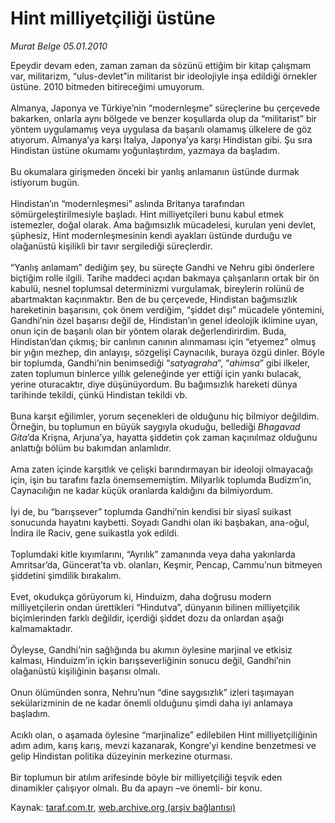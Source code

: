 # Hint milliyetçiliği üstüne

*Murat Belge 05.01.2010*

<div class="yazi">Epeydir devam eden, zaman zaman da sözünü ettiğim bir kitap çalışmam var, militarizm, “ulus-devlet”in militarist bir ideolojiyle inşa edildiği örnekler üstüne. 2010 bitmeden bitireceğimi umuyorum. <br/><br/>Almanya, Japonya ve Türkiye’nin “modernleşme” süreçlerine bu çerçevede bakarken, onlarla aynı bölgede ve benzer koşullarda olup da “militarist” bir yöntem uygulamamış veya uygulasa da başarılı olamamış ülkelere de göz atıyorum. Almanya’ya karşı İtalya, Japonya’ya karşı Hindistan gibi. Şu sıra Hindistan üstüne okumamı yoğunlaştırdım, yazmaya da başladım. <br/><br/>Bu okumalara girişmeden önceki bir yanlış anlamanın üstünde durmak istiyorum bugün. <br/><br/>Hindistan’ın “modernleşmesi” aslında Britanya tarafından sömürgeleştirilmesiyle başladı. Hint milliyetçileri bunu kabul etmek istemezler, doğal olarak. Ama bağımsızlık mücadelesi, kurulan yeni devlet, şüphesiz, Hint modernleşmesinin kendi ayakları üstünde durduğu ve olağanüstü kişilikli bir tavır sergilediği süreçlerdir. <br/><br/>“Yanlış anlamam” dediğim şey, bu süreçte Gandhi ve Nehru gibi önderlere biçtiğim rolle ilgili. Tarihe maddeci açıdan bakmaya çalışanların ortak bir ön kabulü, nesnel toplumsal determinizmi vurgulamak, bireylerin rolünü de abartmaktan kaçınmaktır. Ben de bu çerçevede, Hindistan bağımsızlık hareketinin başarısını, çok önem verdiğim, “şiddet dışı” mücadele yöntemini, Gandhi’nin özel başarısı değil de, Hindistan’ın genel ideolojik iklimine uyan, onun için de başarılı olan bir yöntem olarak değerlendirirdim. Buda, Hindistan’dan çıkmış; bir canlının canının alınmaması için “etyemez” olmuş bir yığın mezhep, din anlayışı, sözgelişi Caynacılık, buraya özgü dinler. Böyle bir toplumda, Gandhi’nin benimsediği “<i>satyagraha</i>”, “<i>ahimsa</i>” gibi ilkeler, zaten toplumun binlerce yıllık geleneğinde yer ettiği için yankı bulacak, yerine oturacaktır, diye düşünüyordum. Bu bağımsızlık hareketi dünya tarihinde tekildi, çünkü Hindistan tekildi vb. <br/><br/>Buna karşıt eğilimler, yorum seçenekleri de olduğunu hiç bilmiyor değildim. Örneğin, bu toplumun en büyük saygıyla okuduğu, bellediği <i>Bhagavad Gita</i>’da Krişna, Arjuna’ya, hayatta şiddetin çok zaman kaçınılmaz olduğunu anlattığı bölüm bu bakımdan anlamlıdır. <br/><br/>Ama zaten içinde karşıtlık ve çelişki barındırmayan bir ideoloji olmayacağı için, işin bu tarafını fazla önemsememiştim. Milyarlık toplumda Budizm’in, Caynacılığın ne kadar küçük oranlarda kaldığını da bilmiyordum. <br/><br/>İyi de, bu “barışsever” toplumda Gandhi’nin kendisi bir siyasî suikast sonucunda hayatını kaybetti. Soyadı Gandhi olan iki başbakan, ana-oğul, İndira ile Raciv, gene suikastla yok edildi. <br/><br/>Toplumdaki kitle kıyımlarını, “Ayrılık” zamanında veya daha yakınlarda Amritsar’da, Güncerat’ta vb. olanları, Keşmir, Pencap, Cammu’nun bitmeyen şiddetini şimdilik bırakalım. <br/><br/>Evet, okudukça görüyorum ki, Hinduizm, daha doğrusu modern milliyetçilerin ondan ürettikleri “Hindutva”, dünyanın bilinen milliyetçilik biçimlerinden farklı değildir, içerdiği şiddet dozu da onlardan aşağı kalmamaktadır. <br/><br/>Öyleyse, Gandhi’nin sağlığında bu akımın öylesine marjinal ve etkisiz kalması, Hinduizm’in içkin barışseverliğinin sonucu değil, Gandhi’nin olağanüstü kişiliğinin başarısı olmalı. <br/><br/>Onun ölümünden sonra, Nehru’nun “dine saygısızlık” izleri taşımayan sekülarizminin de ne kadar önemli olduğunu şimdi daha iyi anlamaya başladım. <br/><br/>Acıklı olan, o aşamada öylesine “marjinalize” edilebilen Hint milliyetçiliğinin adım adım, karış karış, mevzi kazanarak, Kongre’yi kendine benzetmesi ve gelip Hindistan politika düzeyinin merkezine oturması. <br/><br/>Bir toplumun bir atılım arifesinde böyle bir milliyetçiliği teşvik eden dinamikler çalışıyor olmalı. Bu da apayrı –ve önemli- bir konu. 
              </div>

Kaynak: [taraf.com.tr](http://taraf.com.tr:80/makale/9360.htm), [web.archive.org (arşiv bağlantısı)](http://web.archive.org/web/20100314023945/http://taraf.com.tr:80/makale/9360.htm)
